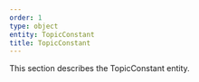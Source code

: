 ```yaml
---
order: 1
type: object
entity: TopicConstant
title: TopicConstant
---
```


This section describes the TopicConstant entity.
